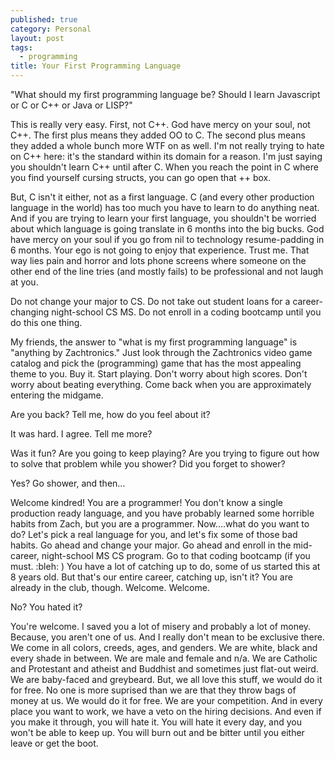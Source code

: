 ```yaml
---
published: true
category: Personal
layout: post
tags:
  - programming
title: Your First Programming Language
---
```

"What should my first programming language be? Should I learn Javascript or C or C++ or Java or LISP?"

This is really very easy. First, not C++. God have mercy on your soul, not C++. The first plus means they added OO to C. The second plus means they added a whole bunch more WTF on as well. I'm not really trying to hate on C++ here: it's the standard within its domain for a reason. I'm just saying you shouldn't learn C++ until after C. When you reach the point in C where you find yourself cursing structs, you can go open that ++ box. 

But, C isn't it either, not as a first language. C (and every other production language in the world) has too much you have to learn to do anything neat. And if you are trying to learn your first language, you shouldn't be worried about which language is going translate in 6 months into the big bucks. God have mercy on your soul if you go from nil to technology resume-padding in 6 months. Your ego is not going to enjoy that experience. Trust me. That way lies pain and horror and lots phone screens where someone on the other end of the line tries (and mostly fails) to be professional and not laugh at you. 

Do not change your major to CS. Do not take out student loans for a career-changing night-school CS MS. Do not enroll in a coding bootcamp until you do this one thing. 

My friends, the answer to "what is my first programming language" is "anything by Zachtronics." Just look through the Zachtronics video game catalog and pick the (programming) game that has the most appealing theme to you. Buy it. Start playing. Don't worry about high scores. Don't worry about beating everything. Come back when you are approximately entering the midgame. 

Are you back? Tell me, how do you feel about it? 

It was hard. I agree. Tell me more? 

Was it fun? Are you going to keep playing? Are you trying to figure out how to solve that problem while you shower? Did you forget to shower? 

Yes? Go shower, and then...

Welcome kindred! You are a programmer! You don't know a single production ready language, and you have probably learned some horrible habits from Zach, but you are a programmer. Now....what do you want to do? Let's pick a real language for you, and let's fix some of those bad habits. Go ahead and change your major. Go ahead and enroll in the mid-career, night-school MS CS program. Go to that coding bootcamp (if you must. :bleh: ) You have a lot of catching up to do, some of us started this at 8 years old. But that's our entire career, catching up, isn't it? You are already in the club, though. Welcome. Welcome.

No? You hated it? 

You're welcome. I saved you a lot of misery and probably a lot of money. Because, you aren't one of us. And I really don't mean to be exclusive there. We come in all colors, creeds, ages, and genders. We are white, black and every shade in between. We are male and female and n/a. We are Catholic and Protestant and atheist and Buddhist and sometimes just flat-out weird. We are baby-faced and greybeard. But, we all love this stuff, we would do it for free. No one is more suprised than we are that they throw bags of money at us. We would do it for free. We are your competition. And in every place you want to work, we have a veto on the hiring decisions. And even if you make it through, you will hate it. You will hate it every day, and you won't be able to keep up. You will burn out and be bitter until you either leave or get the boot.






